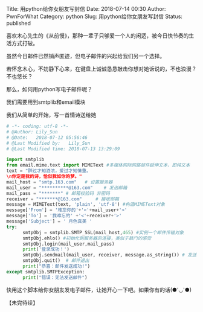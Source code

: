 Title: 用python给你女朋友写封信
Date: 2018-07-14 00:30
Author: PwnForWhat
Category: python
Slug: 用python给你女朋友写封信
Status: published

喜欢木心先生的《从前慢》，那种一辈子只够爱一个人的闲适，被今日快节奏的生活方式打破。

虽然今日邮件已然销声匿迹，但电子邮件的兴起给我们另一个选择。

若怀念木心，不妨静下心来，在键盘上诚诚恳恳敲击你想对她诉说的，不也浪漫？不也悠长？

那么，如何用python写电子邮件呢？

我们需要用到smtplib和email模块

我们从简单的开始，写一首情诗送给她

``` python
# -*- coding: utf-8 -*-
# @Author: Lily_Sun
# @Date:   2018-07-12 05:56:46
# @Last Modified by:   Lily_Sun
# @Last Modified time: 2018-07-13 13:29:09

import smtplib
from email.mime.text import MIMEText #多媒体网际网路邮件延伸文本，即纯文本
text = "醉过才知酒浓，爱过才知情重。  
\n你定是我的诗，恰似我如你的梦。"
mail_host = "smtp.163.com"   # 设置服务器
mail_user = "**********@163.com"    # 发送邮箱
mail_pass = "*******" # 邮箱校验码 非密码 
receiver = "*******@163.com"     # 接收邮箱 
message = MIMEText(text, 'plain', 'utf-8') #构造MIMEText对象
message['From'] = '难忘你的'+'<'+mail_user+'>'
message['To'] = '我难忘的' +'<'+receiver+'>' 
message['Subject'] = ' 月色真美 ' 
try:
      smtpObj = smtplib.SMTP_SSL(mail_host,465) #实例一个邮件传输对象
      smtpObj.ehlo() #初始化到服务器的连接，类似于敲门的感觉
      smtpObj.login(mail_user,mail_pass)
      print('登录成功！')
      smtpObj.sendmail(mail_user, receiver, message.as_string()) # 发送邮件
      smtpObj.quit()  # 邮件退出
      print("恭喜：邮件发送成功!")
except smtplib.SMTPException:
      print("错误：无法发送邮件")
```

快用这个脚本给你女朋友发电子邮件，让她开心一下吧。如果你有的话(●'◡'●)

【未完待续】

